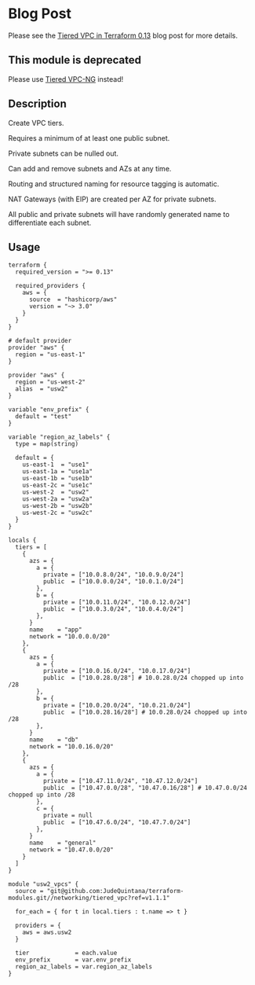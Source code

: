 # Blog Post
Please see the [Tiered VPC in Terraform
0.13](https://jq1.io/posts/tiered_vpc) blog post for more
details.

## This module is deprecated
Please use [Tiered VPC-NG](https://github.com/JudeQuintana/terraform-modules/tree/master/networking/tiered_vpc_ng) instead!

## Description
Create VPC tiers.

Requires a minimum of at least one public subnet.

Private subnets can be nulled out.

Can add and remove subnets and AZs at any time.

Routing and structured naming for resource tagging is automatic.

NAT Gateways (with EIP) are created per AZ for private subnets.

All public and private subnets will have randomly generated name to differentiate each subnet.

## Usage
```
terraform {
  required_version = ">= 0.13"

  required_providers {
    aws = {
      source  = "hashicorp/aws"
      version = "~> 3.0"
    }
  }
}

# default provider
provider "aws" {
  region = "us-east-1"
}

provider "aws" {
  region = "us-west-2"
  alias  = "usw2"
}

variable "env_prefix" {
  default = "test"
}

variable "region_az_labels" {
  type = map(string)

  default = {
    us-east-1  = "use1"
    us-east-1a = "use1a"
    us-east-1b = "use1b"
    us-east-2c = "use1c"
    us-west-2  = "usw2"
    us-west-2a = "usw2a"
    us-west-2b = "usw2b"
    us-west-2c = "usw2c"
  }
}

locals {
  tiers = [
    {
      azs = {
        a = {
          private = ["10.0.8.0/24", "10.0.9.0/24"]
          public  = ["10.0.0.0/24", "10.0.1.0/24"]
        },
        b = {
          private = ["10.0.11.0/24", "10.0.12.0/24"]
          public  = ["10.0.3.0/24", "10.0.4.0/24"]
        },
      }
      name    = "app"
      network = "10.0.0.0/20"
    },
    {
      azs = {
        a = {
          private = ["10.0.16.0/24", "10.0.17.0/24"]
          public  = ["10.0.28.0/28"] # 10.0.28.0/24 chopped up into /28
        },
        b = {
          private = ["10.0.20.0/24", "10.0.21.0/24"]
          public  = ["10.0.28.16/28"] # 10.0.28.0/24 chopped up into /28
        },
      }
      name    = "db"
      network = "10.0.16.0/20"
    },
    {
      azs = {
        a = {
          private = ["10.47.11.0/24", "10.47.12.0/24"]
          public  = ["10.47.0.0/28", "10.47.0.16/28"] # 10.47.0.0/24 chopped up into /28
        },
        c = {
          private = null
          public  = ["10.47.6.0/24", "10.47.7.0/24"]
        },
      }
      name    = "general"
      network = "10.47.0.0/20"
    }
  ]
}

module "usw2_vpcs" {
  source = "git@github.com:JudeQuintana/terraform-modules.git//networking/tiered_vpc?ref=v1.1.1"

  for_each = { for t in local.tiers : t.name => t }

  providers = {
    aws = aws.usw2
  }

  tier             = each.value
  env_prefix       = var.env_prefix
  region_az_labels = var.region_az_labels
}

```
